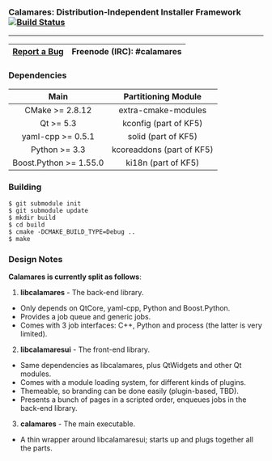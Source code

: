 ### Calamares: Distribution-Independent Installer Framework [![Build Status](http://calamares.io/ci/buildStatus/icon?job=calamares-master)](http://calamares.pangea.pub/ci/job/calamares-master/)
---------

| [Report a Bug](http://calamares.io/bugs/) | Freenode (IRC): #calamares |
|:-----------------------------------------:|:--------------------------:|

### Dependencies
| Main | Partitioning Module |
|:----:|:-------------------:|
| CMake >= 2.8.12 | extra-cmake-modules |
| Qt >= 5.3 | kconfig (part of KF5) |
| yaml-cpp >= 0.5.1 | solid (part of KF5) |
| Python >= 3.3 | kcoreaddons (part of KF5) |
| Boost.Python >= 1.55.0 | ki18n (part of KF5) |

### Building
```
$ git submodule init
$ git submodule update
$ mkdir build
$ cd build
$ cmake -DCMAKE_BUILD_TYPE=Debug ..
$ make
```

### Design Notes
__Calamares is currently split as follows__:
1. __libcalamares__ - The back-end library.
  * Only depends on QtCore, yaml-cpp, Python and Boost.Python.
  * Provides a job queue and generic jobs.
  * Comes with 3 job interfaces: C++, Python and process (the latter is very limited).
2. __libcalamaresui__ - The front-end library.
  * Same dependencies as libcalamares, plus QtWidgets and other Qt modules.
  * Comes with a module loading system, for different kinds of plugins.
  * Themeable, so branding can be done easily (plugin-based, TBD).
  * Presents a bunch of pages in a scripted order, enqueues jobs in the back-end library.
3. __calamares__ - The main executable.
  * A thin wrapper around libcalamaresui; starts up and plugs together all the parts.
